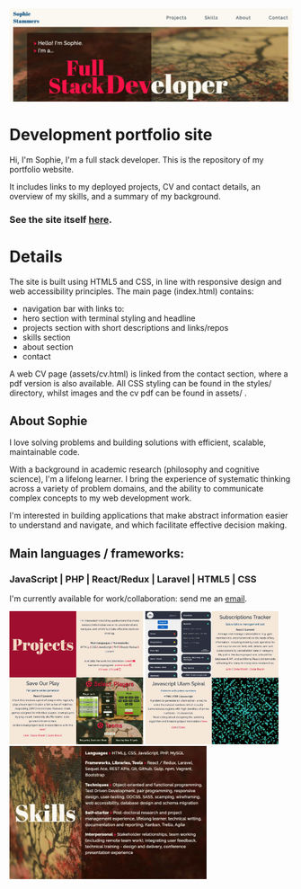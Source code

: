 <img src="assets/top.jpg" width="1000" >  

# Development portfolio site 

Hi, I'm Sophie, I'm a full stack developer. This is the repository of my portfolio website. 

It includes links to my deployed projects, CV and contact details, an overview of my skills, and a summary of my background.

### See the site itself [here](https://ammersive.github.io/portfolio/).

# Details

The site is built using HTML5 and CSS, in line with responsive design and web accessibility principles. The main page (index.html) contains:

- navigation bar with links to:
- hero section with terminal styling and headline
- projects section with short descriptions and links/repos
- skills section
- about section
- contact 

A web CV page (assets/cv.html) is linked from the contact section, where a pdf version is also available. All CSS styling can be found in the styles/ directory, whilst images and the cv pdf can be found in assets/ .

## About Sophie

I love solving problems and building solutions with efficient, scalable, maintainable code. 

With a background in academic research (philosophy and cognitive science), I'm a lifelong learner. I bring the experience of systematic thinking across a variety of problem domains, and the ability to communicate complex concepts to my web development work. 

I'm interested in building applications that make abstract information easier to understand and navigate, and which facilitate effective decision making.

## Main languages / frameworks:
### JavaScript | PHP | React/Redux | Laravel | HTML5 | CSS 

I'm currently available for work/collaboration: send me an [email](mailto:sophie.stammers@gmail.com).

<img src="assets/projects1.jpg" height="237" > <img src="assets/projects2.jpg" height="237" > <img src="assets/skills.jpg" height="237" >